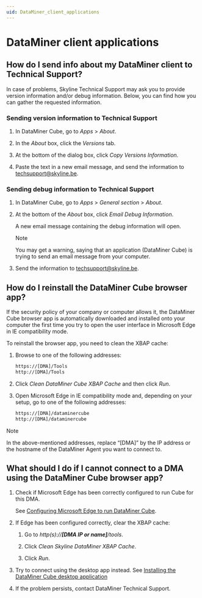 ```yaml
---
uid: DataMiner_client_applications
---
```


# DataMiner client applications

## How do I send info about my DataMiner client to Technical Support?

In case of problems, Skyline Technical Support may ask you to provide version information and/or debug information. Below, you can find how you can gather the requested information.

### Sending version information to Technical Support

1. In DataMiner Cube, go to *Apps* > *About*.

1. In the *About* box, click the *Versions* tab.

1. At the bottom of the dialog box, click *Copy Versions Information*.

1. Paste the text in a new email message, and send the information to [techsupport@skyline.be](mailto:techsupport%40skyline.be).

### Sending debug information to Technical Support

1. In DataMiner Cube, go to *Apps* > *General section* > *About*.

1. At the bottom of the *About* box, click *Email Debug Information*.

   A new email message containing the debug information will open.

   > [!NOTE]
   > You may get a warning, saying that an application (DataMiner Cube) is trying to send an email message from your computer.

1. Send the information to [techsupport@skyline.be](mailto:techsupport%40skyline.be).

## How do I reinstall the DataMiner Cube browser app?

If the security policy of your company or computer allows it, the DataMiner Cube browser app is automatically downloaded and installed onto your computer the first time you try to open the user interface in Microsoft Edge in IE compatibility mode.

To reinstall the browser app, you need to clean the XBAP cache:

1. Browse to one of the following addresses:

   ```txt
   https://[DMA]/Tools
   http://[DMA]/Tools
   ```

1. Click *Clean DataMiner Cube XBAP Cache* and then click *Run*.

1. Open Microsoft Edge in IE compatibility mode and, depending on your setup, go to one of the following addresses:

   ```txt
   https://[DMA]/dataminercube
   http://[DMA]/dataminercube
   ```

> [!NOTE]
> In the above-mentioned addresses, replace “\[DMA\]” by the IP address or the hostname of the DataMiner Agent you want to connect to.

## What should I do if I cannot connect to a DMA using the DataMiner Cube browser app?

1. Check if Microsoft Edge has been correctly configured to run Cube for this DMA.

   See [Configuring Microsoft Edge to run DataMiner Cube](xref:Configuring_Microsoft_edge_to_run_Cube).

1. If Edge has been configured correctly, clear the XBAP cache:

   1. Go to *http(s)://**\[DMA IP or name\]**/tools*.

   1. Click *Clean Skyline DataMiner XBAP Cache*.

   1. Click *Run*.

1. Try to connect using the desktop app instead. See [Installing the DataMiner Cube desktop application](xref:Installing_the_DataMiner_Cube_desktop_application)

1. If the problem persists, contact DataMiner Technical Support.
